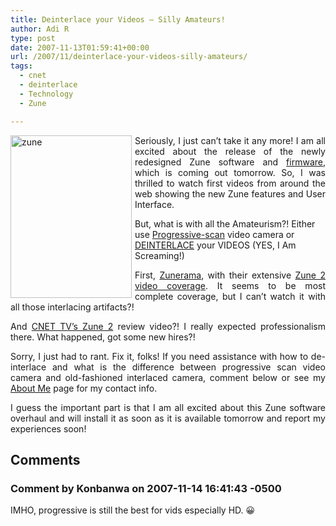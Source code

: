 ```yaml
---
title: Deinterlace your Videos – Silly Amateurs!
author: Adi R
type: post
date: 2007-11-13T01:59:41+00:00
url: /2007/11/deinterlace-your-videos-silly-amateurs/
tags:
  - cnet
  - deinterlace
  - Technology
  - Zune

---
```

<p align="justify">
  <a href="http://www.zune.net/en-US" target="_blank"><img id="id" style="border-right: 0px; border-top: 0px; margin: 0px 5px 0px 0px; border-left: 0px; border-bottom: 0px" height="260" alt="zune" src="https://i0.wp.com/www.adir1.com//uploads/2007/11/zune.jpg?resize=194%2C260" width="194" align="left" border="0" data-recalc-dims="1" /></a> Seriously, I just can&#8217;t take it any more! I am all excited about the release of the newly redesigned Zune software and <a href="http://en.wikipedia.org/wiki/Firmware" target="_blank">firmware</a>, which is coming out tomorrow. So, I was thrilled to watch first videos from around the web showing the new Zune features and User Interface.
</p>

<p align="left">
  But, what is with all the Amateurism?! Either use <a href="http://en.wikipedia.org/wiki/Progressive_scan" target="_blank">Progressive-scan</a> video camera or <a href="http://en.wikipedia.org/wiki/Deinterlace" target="_blank">DEINTERLACE</a> your VIDEOS (YES, I Am Screaming!)
</p>

<p align="justify">
  First, <a href="http://www.zunerama.com" target="_blank">Zunerama</a>, with their extensive <a href="http://www.zunerama.com/zune-2-user-interface.php" target="_blank">Zune 2 video coverage</a>. It seems to be most complete coverage, but I can&#8217;t watch it with all those interlacing artifacts?!
</p>

<p align="justify">
  And <a title="CNET TV Zune 2 Video Review" href="http://www.cnettv.com/9742-1_53-31412.html" target="_blank">CNET TV&#8217;s Zune 2</a> review video?! I really expected professionalism there. What happened, got some new hires?!
</p>

<p align="justify">
  Sorry, I just had to rant. Fix it, folks! If you need assistance with how to de-interlace and what is the difference between progressive scan video camera and old-fashioned interlaced camera, comment below or see my <a href="http://www.adir1.com/about/" target="_blank">About Me</a> page for my contact info.
</p>

<p align="justify">
  I guess the important part is that I am all excited about this Zune software overhaul and will install it as soon as it is available tomorrow and report my experiences soon!
</p></p>

## Comments

### Comment by Konbanwa on 2007-11-14 16:41:43 -0500
IMHO, progressive is still the best for vids especially HD. 😀
